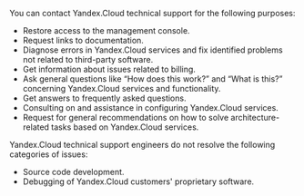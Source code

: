 You can contact Yandex.Cloud technical support for the following purposes:

- Restore access to the management console.
- Request links to documentation.
- Diagnose errors in Yandex.Cloud services and fix identified problems not related to third-party software.
- Get information about issues related to billing.
- Ask general questions like <q>How does this work?</q> and <q>What is this?</q> concerning Yandex.Cloud services and functionality.
- Get answers to frequently asked questions.
- Consulting on and assistance in configuring Yandex.Cloud services.
- Request for general recommendations on how to solve architecture-related tasks based on Yandex.Cloud services.

Yandex.Cloud technical support engineers do not resolve the following categories of issues:

- Source code development.
- Debugging of Yandex.Cloud customers' proprietary software.

